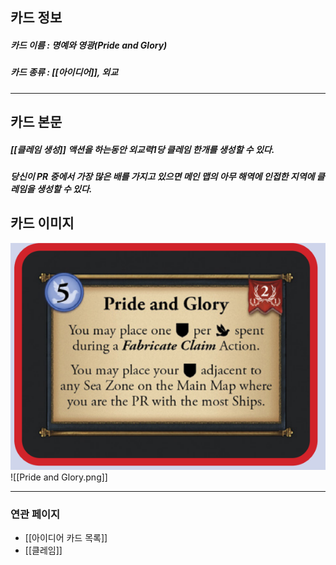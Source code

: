 ## 카드 정보
##### 카드 이름 : 명예와 영광(Pride and Glory)
##### 카드 종류 : [[아이디어]], 외교
---
## 카드 본문
##### [[클레임 생성]] 액션을 하는동안 외교력1당 클레임 한개를 생성할 수 있다.
##### 당신이 PR 중에서 가장 많은 배를 가지고 있으면 메인 맵의 아무 해역에 인접한 지역에 클레임을 생성할 수 있다.

## 카드 이미지
<img src="\Assets\Pride and Glory.png"/>
![[Pride and Glory.png]]

--- 

### 연관 페이지
- [[아이디어 카드 목록]]
- [[클레임]]
